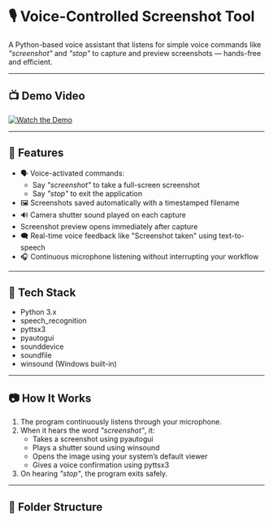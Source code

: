 # 🎙️ Voice-Controlled Screenshot Tool

A Python-based voice assistant that listens for simple voice commands like *"screenshot"* and *"stop"* to capture and preview screenshots — hands-free and efficient.

---

## 📺 Demo Video

[![Watch the Demo](https://img.youtube.com/vi/sh_RIjSri-c/0.jpg)](https://youtu.be/sh_RIjSri-c)

---

## 📌 Features

- 🗣️ Voice-activated commands:
  - Say *"screenshot"* to take a full-screen screenshot
  - Say *"stop"* to exit the application
- 🖼️ Screenshots saved automatically with a timestamped filename
- 🔊 Camera shutter sound played on each capture
-  Screenshot preview opens immediately after capture
- 🗨️ Real-time voice feedback like "Screenshot taken" using text-to-speech
- 🎧 Continuous microphone listening without interrupting your workflow

---

## 🚀 Tech Stack

- Python 3.x  
- speech_recognition  
- pyttsx3  
- pyautogui  
- sounddevice  
- soundfile  
- winsound (Windows built-in)

---

## 📷 How It Works

1. The program continuously listens through your microphone.
2. When it hears the word *"screenshot"*, it:
   - Takes a screenshot using pyautogui
   - Plays a shutter sound using winsound
   - Opens the image using your system’s default viewer
   - Gives a voice confirmation using pyttsx3
3. On hearing *"stop"*, the program exits safely.

---

## 📂 Folder Structure
